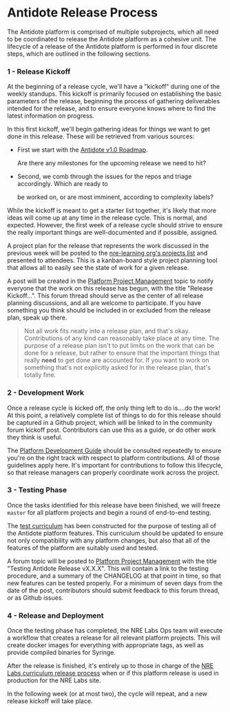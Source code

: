 # Antidote Release Process

The Antidote platform is comprised of multiple subprojects, which all need to be coordinated to release the Antidote platform as a cohesive unit. The lifecycle of a release of the Antidote platform is performed in four discrete steps, which are outlined in the following sections.

### 1 - Release Kickoff

At the beginning of a release cycle, we'll have a "kickoff" during one of the weekly standups. This kickoff is primarily focused on establishing the basic parameters of the release, beginning the process of gathering deliverables intended for the release, and to ensure everyone knows where to find the latest information on progress.

In this first kickoff, we'll begin gathering ideas for things we want to get done in this release. These will be retrieved from various sources:

* First we start with the [Antidote v1.0 Roadmap](https://github.com/nre-learning/proposals/blob/master/antidote-v1.0/roadmap.md).

  Are there any milestones for the upcoming release we need to hit?

* Second, we comb through the issues for the repos and triage accordingly. Which are ready to

  be worked on, or are most imminent, according to complexity labels?

While the kickoff is meant to get a starter list together, it's likely that more ideas will come up at any time in the release cycle. This is normal, and expected. However, the first week of a release cycle should strive to ensure the really important things are well-documented and if possible, assigned.

A project plan for the release that represents the work discussed in the previous week will be posted to the [nre-learning org's projects list](https://github.com/orgs/nre-learning/projects) and presented to attendees. This is a kanban-board style project planning tool that allows all to easily see the state of work for a given release.

A post will be created in the [Platform Project Management](https://community.networkreliability.engineering/c/platform-project-management) topic to notify everyone that the work on this release has begun, with the title "Release Kickoff...". This forum thread should serve as the center of all release planning discussions, and all are welcome to participate. If you have something you think should be included in or excluded from the release plan, speak up there.

> Not all work fits neatly into a release plan, and that's okay. Contributions of any kind can reasonably take place at any time. The purpose of a release plan isn't to put limits on the work that can be done for a release, but rather to ensure that the important things that really **need** to get done are accounted for. If you want to work on something that's not explicitly asked for in the release plan, that's totally fine.

### 2 - Development Work

Once a release cycle is kicked off, the only thing left to do is....do the work! At this point, a relatively complete list of things to do for this release should be captured in a Github project, which will be linked to in the community forum kickoff post. Contributors can use this as a guide, or do other work they think is useful.

The [Platform Development Guide](./) should be consulted repeatedly to ensure you're on the right track with respect to platform contributions. All of those guidelines apply here. It's important for contributions to follow this lifecycle, so that release managers can properly coordinate work across the project.

### 3 - Testing Phase

Once the tasks identified for this release have been finished, we will freeze `master` for all platform projects and begin a round of end-to-end testing.

The [test curriculum](https://github.com/nre-learning/antidote-test-curriculum) has been constructed for the purpose of testing all of the Antidote platform features. This curriculum should be updated to ensure not only compatibility with any platform changes, but also that all of the features of the platform are suitably used and tested.

A forum topic will be posted to [Platform Project Management](https://community.networkreliability.engineering/c/platform-project-management) with the title "Testing Antidote Release vX.X.X". This will contain a link to the testing procedure, and a summary of the CHANGELOG at that point in time, so that new features can be tested properly. For a minimum of seven days from the date of the post, contributors should submit feedback to this forum thread, or as Github issues.

### 4 - Release and Deployment

Once the testing phase has completed, the NRE Labs Ops team will execute a workflow that creates a release for all relevant platform projects. This will create docker images for everything with appropriate tags, as well as provide compiled binaries for Syringe.

After the release is finished, it's entirely up to those in charge of the [NRE Labs curriculum release process](../../other-resources/curriculum-release-process.md) when or if this platform release is used in production for the NRE Labs site.

In the following week \(or at most two\), the cycle will repeat, and a new release kickoff will take place.

